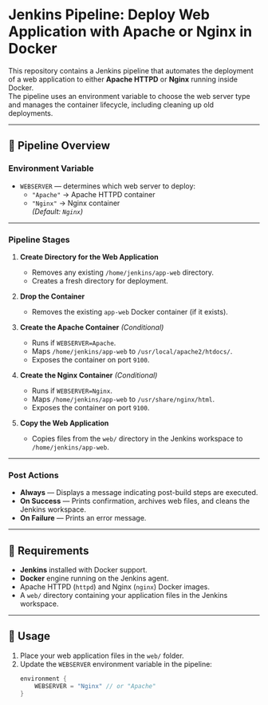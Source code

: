 # Jenkins Pipeline: Deploy Web Application with Apache or Nginx in Docker

This repository contains a Jenkins pipeline that automates the deployment of a web application to either **Apache HTTPD** or **Nginx** running inside Docker.  
The pipeline uses an environment variable to choose the web server type and manages the container lifecycle, including cleaning up old deployments.

---

## 🚀 Pipeline Overview

### **Environment Variable**
- `WEBSERVER` — determines which web server to deploy:
  - `"Apache"` → Apache HTTPD container
  - `"Nginx"` → Nginx container  
  *(Default: `Nginx`)*

---

### **Pipeline Stages**

1. **Create Directory for the Web Application**
   - Removes any existing `/home/jenkins/app-web` directory.
   - Creates a fresh directory for deployment.

2. **Drop the Container**
   - Removes the existing `app-web` Docker container (if it exists).

3. **Create the Apache Container** *(Conditional)*
   - Runs if `WEBSERVER=Apache`.
   - Maps `/home/jenkins/app-web` to `/usr/local/apache2/htdocs/`.
   - Exposes the container on port `9100`.

4. **Create the Nginx Container** *(Conditional)*
   - Runs if `WEBSERVER=Nginx`.
   - Maps `/home/jenkins/app-web` to `/usr/share/nginx/html`.
   - Exposes the container on port `9100`.

5. **Copy the Web Application**
   - Copies files from the `web/` directory in the Jenkins workspace to `/home/jenkins/app-web`.

---

### **Post Actions**
- **Always** — Displays a message indicating post-build steps are executed.
- **On Success** — Prints confirmation, archives web files, and cleans the Jenkins workspace.
- **On Failure** — Prints an error message.

---

## 🐳 Requirements
- **Jenkins** installed with Docker support.
- **Docker** engine running on the Jenkins agent.
- Apache HTTPD (`httpd`) and Nginx (`nginx`) Docker images.
- A `web/` directory containing your application files in the Jenkins workspace.

---

## 📌 Usage
1. Place your web application files in the `web/` folder.
2. Update the `WEBSERVER` environment variable in the pipeline:
   ```groovy
   environment {
       WEBSERVER = "Nginx" // or "Apache"
   }
